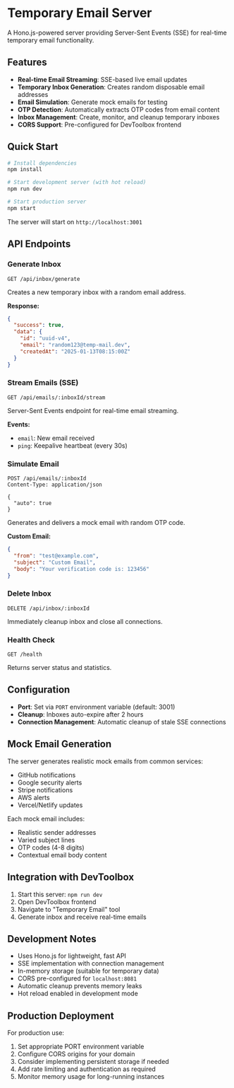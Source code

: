# Temporary Email Server

A Hono.js-powered server providing Server-Sent Events (SSE) for real-time temporary email functionality.

## Features

- **Real-time Email Streaming**: SSE-based live email updates
- **Temporary Inbox Generation**: Creates random disposable email addresses
- **Email Simulation**: Generate mock emails for testing
- **OTP Detection**: Automatically extracts OTP codes from email content
- **Inbox Management**: Create, monitor, and cleanup temporary inboxes
- **CORS Support**: Pre-configured for DevToolbox frontend

## Quick Start

```bash
# Install dependencies
npm install

# Start development server (with hot reload)
npm run dev

# Start production server
npm start
```

The server will start on `http://localhost:3001`

## API Endpoints

### Generate Inbox
```http
GET /api/inbox/generate
```

Creates a new temporary inbox with a random email address.

**Response:**
```json
{
  "success": true,
  "data": {
    "id": "uuid-v4",
    "email": "random123@temp-mail.dev",
    "createdAt": "2025-01-13T08:15:00Z"
  }
}
```

### Stream Emails (SSE)
```http
GET /api/emails/:inboxId/stream
```

Server-Sent Events endpoint for real-time email streaming.

**Events:**
- `email`: New email received
- `ping`: Keepalive heartbeat (every 30s)

### Simulate Email
```http
POST /api/emails/:inboxId
Content-Type: application/json

{
  "auto": true
}
```

Generates and delivers a mock email with random OTP code.

**Custom Email:**
```json
{
  "from": "test@example.com",
  "subject": "Custom Email",
  "body": "Your verification code is: 123456"
}
```

### Delete Inbox
```http
DELETE /api/inbox/:inboxId
```

Immediately cleanup inbox and close all connections.

### Health Check
```http
GET /health
```

Returns server status and statistics.

## Configuration

- **Port**: Set via `PORT` environment variable (default: 3001)
- **Cleanup**: Inboxes auto-expire after 2 hours
- **Connection Management**: Automatic cleanup of stale SSE connections

## Mock Email Generation

The server generates realistic mock emails from common services:
- GitHub notifications
- Google security alerts  
- Stripe notifications
- AWS alerts
- Vercel/Netlify updates

Each mock email includes:
- Realistic sender addresses
- Varied subject lines
- OTP codes (4-8 digits)
- Contextual email body content

## Integration with DevToolbox

1. Start this server: `npm run dev`
2. Open DevToolbox frontend
3. Navigate to "Temporary Email" tool
4. Generate inbox and receive real-time emails

## Development Notes

- Uses Hono.js for lightweight, fast API
- SSE implementation with connection management
- In-memory storage (suitable for temporary data)
- CORS pre-configured for `localhost:8081`
- Automatic cleanup prevents memory leaks
- Hot reload enabled in development mode

## Production Deployment

For production use:

1. Set appropriate PORT environment variable
2. Configure CORS origins for your domain
3. Consider implementing persistent storage if needed
4. Add rate limiting and authentication as required
5. Monitor memory usage for long-running instances